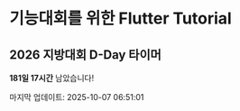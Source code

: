 # 기능대회를 위한 Flutter Tutorial 

## 2026 지방대회 D-Day 타이머
<!-- D-DAY-START -->
**181일 17시간** 남았습니다!

마지막 업데이트: 2025-10-07 06:51:01
<!-- D-DAY-END -->